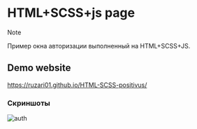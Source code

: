 # HTML+SCSS+js page

> [!NOTE]
> Пример окна авторизации выполненный на HTML+SCSS+JS.

## Demo website
https://ruzari01.github.io/HTML-SCSS-positivus/

### Скриншоты

![auth](.scr/screenshots/1.png)
